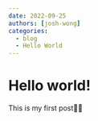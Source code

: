 ```yaml
---
date: 2022-09-25
authors: [josh-wong]
categories:
  - blog
  - Hello World
---
```


# Hello world!

This is my first post✍🏻
